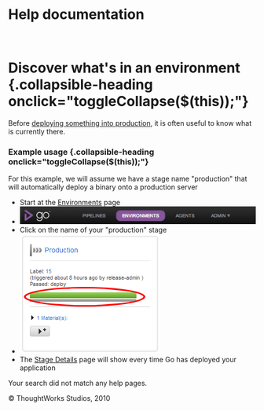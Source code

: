 Help documentation
==================

 

Discover what's in an environment {.collapsible-heading onclick="toggleCollapse($(this));"}
=================================

Before [deploying something into
production](rm_deploy_to_environment.html), it is often useful to know
what is currently there.

### Example usage {.collapsible-heading onclick="toggleCollapse($(this));"}

For this example, we will assume we have a stage name "production" that
will automatically deploy a binary onto a production server

-   Start at the [Environments](environments_page.html) page
-   ![](../resources/images/cruise/topnav_environments.png)
-   Click on the name of your "production" stage
-   ![](../resources/images/cruise/release_manager/whats_in_an_environment/2_click_stage_activity.png)
-   The [Stage Details](stage_details_page.html) page will show every
    time Go has deployed your application

Your search did not match any help pages.



© ThoughtWorks Studios, 2010

